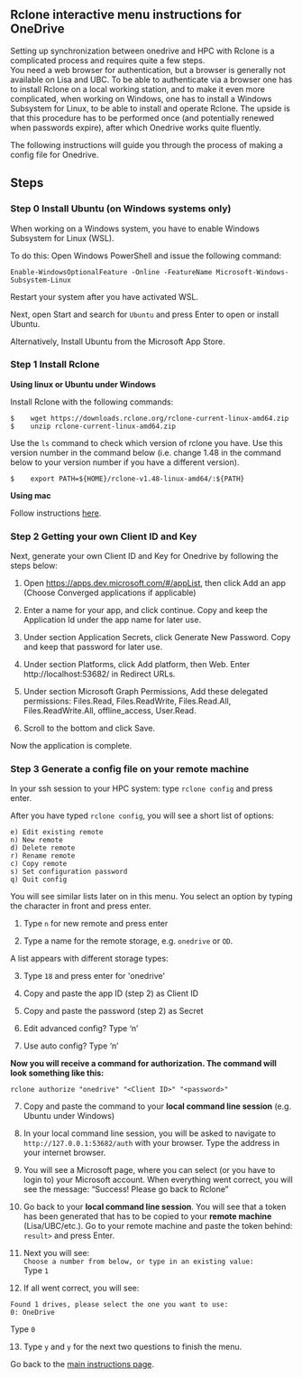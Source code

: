 ## Rclone interactive menu instructions for OneDrive

Setting up synchronization between onedrive and HPC with Rclone is a complicated process and requires quite a few steps.  
You need a web browser for authentication, but a browser is generally not available on Lisa and UBC.
To be able to authenticate via a browser one has to install Rclone on a local working station, and to make it even more complicated, when working on Windows, one has to install a Windows Subsystem for Linux, to be able to install and operate Rclone.
The upside is that this procedure has to be performed once (and potentially renewed when passwords expire), after which Onedrive works quite fluently.

The following instructions will guide you through the process of making a config file for Onedrive.

## Steps

### Step 0 Install Ubuntu (on Windows systems only)

When working on a Windows system, you have to enable Windows Subsystem for Linux (WSL).

To do this: Open Windows PowerShell and issue the following command:
```
Enable-WindowsOptionalFeature -Online -FeatureName Microsoft-Windows-Subsystem-Linux
```

Restart your system after you have activated WSL.

Next, open Start and search for `Ubuntu` and press Enter to open or install Ubuntu.

Alternatively, Install Ubuntu from the Microsoft App Store.

### Step 1 Install Rclone



**Using linux or Ubuntu under Windows**

Install Rclone with the following commands:

```
$    wget https://downloads.rclone.org/rclone-current-linux-amd64.zip
$    unzip rclone-current-linux-amd64.zip
```
Use the `ls` command to check which version of rclone you have. Use this version number in the command below (i.e. change 1.48 in the command below to your version number if you have a different version). 

```
$    export PATH=${HOME}/rclone-v1.48-linux-amd64/:${PATH}
```



**Using mac**  

Follow instructions [here](https://rclone.org/downloads/).


### Step 2 Getting your own Client ID and Key

Next, generate your own Client ID and Key for Onedrive by following the steps below:

1.	Open https://apps.dev.microsoft.com/#/appList, then click Add an app (Choose Converged applications if applicable)  

2.	Enter a name for your app, and click continue. Copy and keep the Application Id under the app name for later use.  

3.	Under section Application Secrets, click Generate New Password. Copy and keep that password for later use.  

4.	Under section Platforms, click Add platform, then Web. Enter http://localhost:53682/ in Redirect URLs.  

5.	Under section Microsoft Graph Permissions, Add these delegated permissions: Files.Read, Files.ReadWrite, Files.Read.All, Files.ReadWrite.All, offline_access, User.Read.  

6.	Scroll to the bottom and click Save.  

Now the application is complete.  

### Step 3 Generate a config file on your remote machine

In your ssh session to your HPC system: type `rclone config` and press enter.

After you have typed `rclone config`, you will see a short list of options:

```
e) Edit existing remote
n) New remote
d) Delete remote
r) Rename remote
c) Copy remote
s) Set configuration password
q) Quit config
```
You will see similar lists later on in this menu. You select an option by typing the character in front and press enter.

1.	Type `n` for new remote and press enter

2.  Type a name for the remote storage, e.g. `onedrive` or `OD`.

A list appears with different storage types:

3.  Type `18` and press enter for 'onedrive'

4.	Copy and paste the app ID (step 2) as Client ID  

5.	Copy and paste the password (step 2) as Secret  

5.	Edit advanced config? Type ‘n’  

6.	Use auto config? Type ‘n’  

**Now you will receive a command for authorization.
The command will look something like this:**
```
rclone authorize "onedrive" "<Client ID>" "<password>"
```

7.  Copy and paste the command to your **local command line session** (e.g. Ubuntu under Windows)
    
8.	In your local command line session, you will be asked to navigate to `http://127.0.0.1:53682/auth` with your browser. Type the address in your internet browser.

9.	You will see a Microsoft page, where you can select (or you have to login to) your Microsoft account. When everything went correct, you will see the message: “Success! Please go back to Rclone”

10.	Go back to your **local command line session**. You will see that a token has been generated that has to be copied to your **remote machine** (Lisa/UBC/etc.). Go to your remote machine and paste the token behind: `result>` and press Enter.

11. Next you will see:  
`Choose a number from below, or type in an existing value:`  
    Type `1`
    
12.	If all went correct, you will see: 
```
Found 1 drives, please select the one you want to use: 
0: OneDrive
```  
Type `0`

13.	Type `y` and `y` for the next two questions to finish the menu.



Go back to the [main instructions page](./surfdrive.md).

